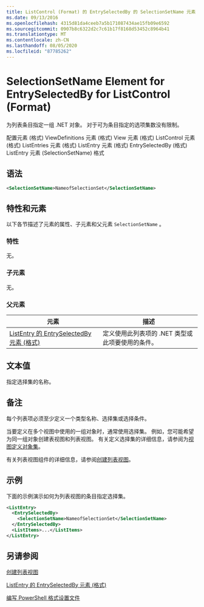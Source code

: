 ```yaml
---
title: ListControl (Format) 的 EntrySelectedBy 的 SelectionSetName 元素 |Microsoft Docs
ms.date: 09/13/2016
ms.openlocfilehash: 4315d81da4ceeb7a5b171087434ae15fb09e6592
ms.sourcegitcommit: 0907b8c6322d2c7c61b17f8168d53452c8964b41
ms.translationtype: MT
ms.contentlocale: zh-CN
ms.lasthandoff: 08/05/2020
ms.locfileid: "87785262"
---
```

# <a name="selectionsetname-element-for-entryselectedby-for-listcontrol-format"></a>SelectionSetName Element for EntrySelectedBy for ListControl (Format)

为列表条目指定一组 .NET 对象。 对于可为条目指定的选项集数没有限制。

配置元素 (格式) ViewDefinitions 元素 (格式) View 元素 (格式) ListControl 元素 (格式) ListEntries 元素 (格式) ListEntry 元素 (格式) EntrySelectedBy (格式) ListEntry 元素 (SelectionSetName) 格式

## <a name="syntax"></a>语法

```xml
<SelectionSetName>NameofSelectionSet</SelectionSetName>
```

## <a name="attributes-and-elements"></a>特性和元素

以下各节描述了元素的属性、子元素和父元素 `SelectionSetName` 。

### <a name="attributes"></a>特性

无。

### <a name="child-elements"></a>子元素

无。

### <a name="parent-elements"></a>父元素

|元素|描述|
|-------------|-----------------|
|[ListEntry 的 EntrySelectedBy 元素 (格式) ](./entryselectedby-element-for-listentry-for-listcontrol-format.md)|定义使用此列表项的 .NET 类型或此项要使用的条件。|

## <a name="text-value"></a>文本值

指定选择集的名称。

## <a name="remarks"></a>备注

每个列表项必须至少定义一个类型名称、选择集或选择条件。

当要定义在多个视图中使用的一组对象时，通常使用选择集。 例如，您可能希望为同一组对象创建表视图和列表视图。 有关定义选择集的详细信息，请参阅为[视图定义对象集](./defining-selection-sets.md)。

有关列表视图组件的详细信息，请参阅[创建列表视图](./creating-a-list-view.md)。

## <a name="example"></a>示例

下面的示例演示如何为列表视图的条目指定选择集。

```xml
<ListEntry>
  <EntrySelectedBy>
    <SelectionSetName>NameofSelectionSet</SelectionSetName>
  </EntrySelectedBy>
  <ListItems>...</ListItems>
</ListEntry>
```

## <a name="see-also"></a>另请参阅

[创建列表视图](./creating-a-list-view.md)

[ListEntry 的 EntrySelectedBy 元素 (格式) ](./entryselectedby-element-for-listentry-for-listcontrol-format.md)

[编写 PowerShell 格式设置文件](./writing-a-powershell-formatting-file.md)
